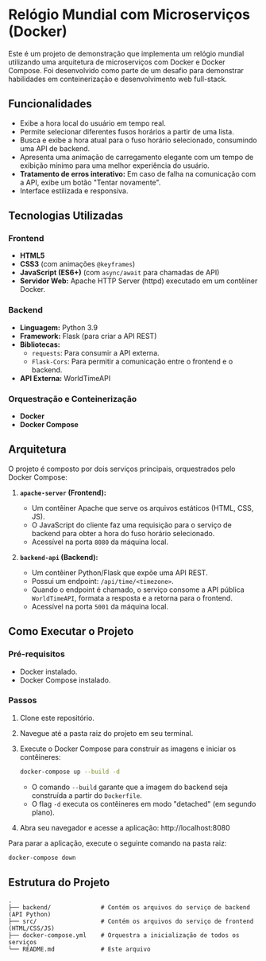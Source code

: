 # Relógio Mundial com Microserviços (Docker)

Este é um projeto de demonstração que implementa um relógio mundial utilizando uma arquitetura de microserviços com Docker e Docker Compose. Foi desenvolvido como parte de um desafio para demonstrar habilidades em conteinerização e desenvolvimento web full-stack.

## Funcionalidades

-   Exibe a hora local do usuário em tempo real.
-   Permite selecionar diferentes fusos horários a partir de uma lista.
-   Busca e exibe a hora atual para o fuso horário selecionado, consumindo uma API de backend.
-   Apresenta uma animação de carregamento elegante com um tempo de exibição mínimo para uma melhor experiência do usuário.
-   **Tratamento de erros interativo:** Em caso de falha na comunicação com a API, exibe um botão "Tentar novamente".
-   Interface estilizada e responsiva.

## Tecnologias Utilizadas

### **Frontend**
-   **HTML5**
-   **CSS3** (com animações `@keyframes`)
-   **JavaScript (ES6+)** (com `async/await` para chamadas de API)
-   **Servidor Web:** Apache HTTP Server (httpd) executado em um contêiner Docker.

### **Backend**
-   **Linguagem:** Python 3.9
-   **Framework:** Flask (para criar a API REST)
-   **Bibliotecas:**
    -   `requests`: Para consumir a API externa.
    -   `Flask-Cors`: Para permitir a comunicação entre o frontend e o backend.
-   **API Externa:** WorldTimeAPI

### **Orquestração e Conteinerização**
-   **Docker**
-   **Docker Compose**

## Arquitetura

O projeto é composto por dois serviços principais, orquestrados pelo Docker Compose:

1.  **`apache-server` (Frontend):**
    -   Um contêiner Apache que serve os arquivos estáticos (HTML, CSS, JS).
    -   O JavaScript do cliente faz uma requisição para o serviço de backend para obter a hora do fuso horário selecionado.
    -   Acessível na porta `8080` da máquina local.

2.  **`backend-api` (Backend):**
    -   Um contêiner Python/Flask que expõe uma API REST.
    -   Possui um endpoint: `/api/time/<timezone>`.
    -   Quando o endpoint é chamado, o serviço consome a API pública `WorldTimeAPI`, formata a resposta e a retorna para o frontend.
    -   Acessível na porta `5001` da máquina local.

## Como Executar o Projeto

### Pré-requisitos
-   Docker instalado.
-   Docker Compose instalado.

### Passos

1.  Clone este repositório.

2.  Navegue até a pasta raiz do projeto em seu terminal.

3.  Execute o Docker Compose para construir as imagens e iniciar os contêineres:
    ```bash
    docker-compose up --build -d
    ```
    -   O comando `--build` garante que a imagem do backend seja construída a partir do `Dockerfile`.
    -   O flag `-d` executa os contêineres em modo "detached" (em segundo plano).

4.  Abra seu navegador e acesse a aplicação:
    http://localhost:8080

Para parar a aplicação, execute o seguinte comando na pasta raiz:
```bash
docker-compose down
```

## Estrutura do Projeto

```
.
├── backend/              # Contém os arquivos do serviço de backend (API Python)
├── src/                  # Contém os arquivos do serviço de frontend (HTML/CSS/JS)
├── docker-compose.yml    # Orquestra a inicialização de todos os serviços
└── README.md             # Este arquivo
```